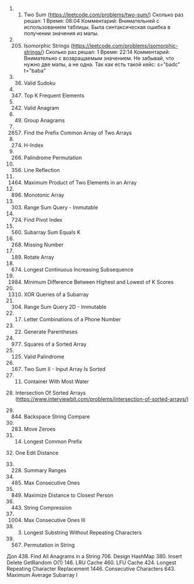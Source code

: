 1) 1. Two Sum (https://leetcode.com/problems/two-sum/)
	Сколько раз решал: 1
	Время: 08:04
	Комментарий: Внимательней с использованием таблицы. Была синтаксическая ошибка в получении значения из мапы.

2) 205. Isomorphic Strings (https://leetcode.com/problems/isomorphic-strings/)
	Сколько раз решал: 1
	Время: 22:14
	Комментарий: Внимательно с возвращаемым значением. Не забывай, что нужно две мапы, а не одна.
				 Так как есть такой кейс: s="badc" t="baba"

3) 36. Valid Sudoku
4) 347. Top K Frequent Elements
5) 242. Valid Anagram
6) 49. Group Anagrams
7) 2657. Find the Prefix Common Array of Two Arrays
8) 274. H-Index
9) 266. Palindrome Permutation
10) 356. Line Reflection
11) 1464. Maximum Product of Two Elements in an Array
12) 896. Monotonic Array
13) 303. Range Sum Query - Immutable
14) 724. Find Pivot Index
15) 560. Subarray Sum Equals K
16) 268. Missing Number
17) 189. Rotate Array
18) 674. Longest Continuous Increasing Subsequence
19) 1984. Minimum Difference Between Highest and Lowest of K Scores
20) 1310. XOR Queries of a Subarray
21) 304. Range Sum Query 2D - Immutable
22) 17. Letter Combinations of a Phone Number
23) 22. Generate Parentheses
24) 977. Squares of a Sorted Array
25) 125. Valid Palindrome
26) 167. Two Sum II - Input Array Is Sorted
27) 11. Container With Most Water
28) Intersection Of Sorted Arrays (https://www.interviewbit.com/problems/intersection-of-sorted-arrays/)
29) 844. Backspace String Compare
30) 283. Move Zeroes
31) 14. Longest Common Prefix
32) One Edit Distance
33) 228. Summary Ranges
34) 485. Max Consecutive Ones
35) 849. Maximize Distance to Closest Person
36) 443. String Compression
37) 1004. Max Consecutive Ones III
38) 3. Longest Substring Without Repeating Characters
39) 567. Permutation in String

Доп
438. Find All Anagrams in a String
706. Design HashMap
380. Insert Delete GetRandom O(1)
146. LRU Cache
460. LFU Cache
424. Longest Repeating Character Replacement
1446. Consecutive Characters
643. Maximum Average Subarray I